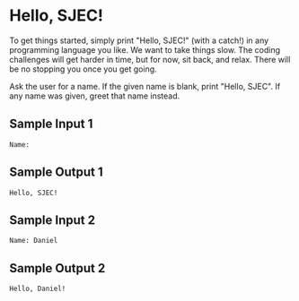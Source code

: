 # Hello, SJEC!
To get things started, simply print "Hello, SJEC!" (with a catch!) in any programming language you like. We want to take things slow. The coding challenges will get harder in time, but for now, sit back, and relax. There will be no stopping you once you get going.

Ask the user for a name. If the given name is blank, print "Hello, SJEC". If any name was given, greet that name instead. 

## Sample Input 1
```
Name: 

```

## Sample Output 1
```
Hello, SJEC!
```
## Sample Input 2
```
Name: Daniel
```

## Sample Output 2
```
Hello, Daniel!
```
